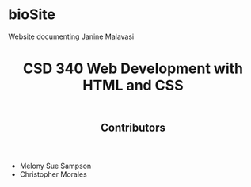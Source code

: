 # bioSite
Website documenting Janine Malavasi
<header><h1>CSD 340 Web Development with HTML and CSS</h1></header>
<header><h2>Contributors</h2></header>
<ul>
  <li>Melony Sue Sampson
  <li>Christopher Morales
    </ul>
